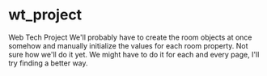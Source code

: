 # wt_project
Web Tech Project
We'll probably have to create the room objects at once somehow and manually initialize the values for each room property. Not sure how we'll do it yet. We might have to do it for each and every page, I'll try finding a better way.
